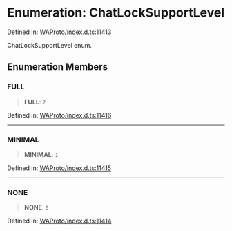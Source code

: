 # Enumeration: ChatLockSupportLevel

Defined in: [WAProto/index.d.ts:11413](https://github.com/Fokusdotid/Baileys/blob/a954da2ee3c892812cf9528a5a214092693c872f/WAProto/index.d.ts#L11413)

ChatLockSupportLevel enum.

## Enumeration Members

### FULL

> **FULL**: `2`

Defined in: [WAProto/index.d.ts:11416](https://github.com/Fokusdotid/Baileys/blob/a954da2ee3c892812cf9528a5a214092693c872f/WAProto/index.d.ts#L11416)

***

### MINIMAL

> **MINIMAL**: `1`

Defined in: [WAProto/index.d.ts:11415](https://github.com/Fokusdotid/Baileys/blob/a954da2ee3c892812cf9528a5a214092693c872f/WAProto/index.d.ts#L11415)

***

### NONE

> **NONE**: `0`

Defined in: [WAProto/index.d.ts:11414](https://github.com/Fokusdotid/Baileys/blob/a954da2ee3c892812cf9528a5a214092693c872f/WAProto/index.d.ts#L11414)
